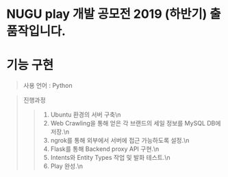 # NUGU play 개발 공모전 2019 (하반기) 출품작입니다.

# 기능 구현

>사용 언어 : Python

>진행과정
>>1. Ubuntu 환경의 서버 구축\n
>>2. Web Crawling을 통해 얻은 각 브랜드의 세일 정보를 MySQL DB에 저장.\n
>>3. ngrok를 통해 외부에서 서버에 접근 가능하도록 설정.\n
>>4. Flask를 통해 Backend proxy API 구현.\n
>>5. Intents와 Entity Types 작업 및 발화 테스트.\n
>>6. Play 완성.\n
